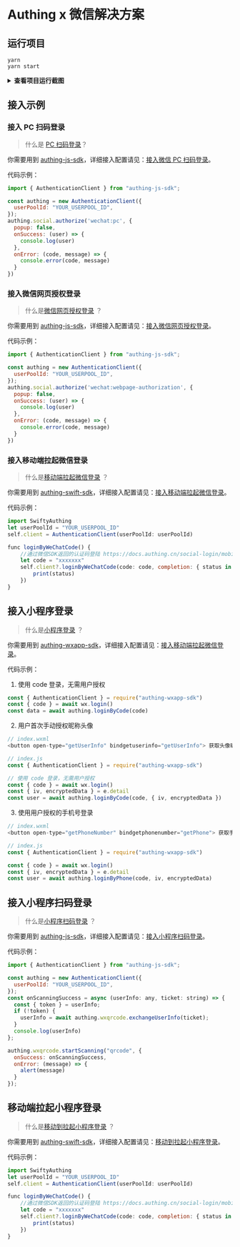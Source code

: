 # Authing x 微信解决方案

## 运行项目

```
yarn
yarn start
```

<details>
<summary><strong>查看项目运行截图</strong></summary>

![](https://cdn.authing.cn/blog/20201115153530.png)

![](https://cdn.authing.cn/blog/20201115153548.png)

![](https://cdn.authing.cn/blog/20201115153610.png)
</details>

## 接入示例

### 接入 PC 扫码登录

> 什么是 [PC 扫码登录](https://developers.weixin.qq.com/doc/oplatform/Website_App/WeChat_Login/Wechat_Login.html)？

你需要用到 [authing-js-sdk](https://docs.authing.co/sdk/sdk-for-node/authentication/SocialAuthenticationClient.html)，详细接入配置请见：[接入微信 PC 扫码登录](https://docs.authing.co/social-login/web/wechat-pc.html)。

代码示例：

```javascript
import { AuthenticationClient } from "authing-js-sdk";

const authing = new AuthenticationClient({
  userPoolId: "YOUR_USERPOOL_ID",
});
authing.social.authorize('wechat:pc', {
  popup: false,
  onSuccess: (user) => {
    console.log(user)
  },
  onError: (code, message) => {
    console.error(code, message)
  }
})
```

### 接入微信网页授权登录

> 什么是[微信网页授权登录](https://developers.weixin.qq.com/doc/offiaccount/OA_Web_Apps/Wechat_webpage_authorization.html) ？

你需要用到 [authing-js-sdk](https://docs.authing.co/sdk/sdk-for-node/authentication/SocialAuthenticationClient.html)，详细接入配置请见：[接入微信网页授权登录](https://docs.authing.co/social-login/web/wechat-mp.html)。


代码示例：
```javascript
import { AuthenticationClient } from "authing-js-sdk";

const authing = new AuthenticationClient({
  userPoolId: "YOUR_USERPOOL_ID",
});
authing.social.authorize('wechat:webpage-authorization', {
  popup: false,
  onSuccess: (user) => {
    console.log(user)
  },
  onError: (code, message) => {
    console.error(code, message)
  }
})
```

### 接入移动端拉起微信登录

> 什么是[移动端拉起微信登录](https://developers.weixin.qq.com/doc/oplatform/Mobile_App/WeChat_Login/Development_Guide.html) ？

你需要用到 [authing-swift-sdk](https://docs.authing.co/sdk/sdk-for-swift.html)，详细接入配置请见：[接入移动端拉起微信登录](https://docs.authing.co/social-login/mobile/wechat.html)。

代码示例：
```javascript
import SwiftyAuthing
let userPoolId = "YOUR_USERPOOL_ID"
self.client = AuthenticationClient(userPoolId: userPoolId)

func loginByWeChatCode() {
    //通过微信SDK返回的认证码登陆 https://docs.authing.cn/social-login/mobile/wechat.html
    let code = "xxxxxxx"
    self.client?.loginByWeChatCode(code: code, completion: { status in
        print(status)
    })
}
```

## 接入小程序登录

> 什么是[小程序登录](https://developers.weixin.qq.com/miniprogram/dev/framework/open-ability/login.html) ？

你需要用到 [authing-wxapp-sdk](https://docs.authing.co/sdk/sdk-for-wxapp.html)，详细接入配置请见：[接入移动端拉起微信登录](https://docs.authing.co/social-login/miniprogram/miniprogram/)。

代码示例：

1. 使用 code 登录，无需用户授权

```javascript
const { AuthenticationClient } = require("authing-wxapp-sdk")
const { code } = await wx.login()
const data = await authing.loginByCode(code)
```

2. 用户首次手动授权昵称头像

```javascript
// index.wxml
<button open-type="getUserInfo" bindgetuserinfo="getUserInfo"> 获取头像昵称 </button>

// index.js
const { AuthenticationClient } = require("authing-wxapp-sdk")

// 使用 code 登录，无需用户授权
const { code } = await wx.login()
const { iv, encryptedData } = e.detail
const user = await authing.loginByCode(code, { iv, encryptedData })         
```

3. 使用用户授权的手机号登录

```javascript
// index.wxml
<button open-type="getPhoneNumber" bindgetphonenumber="getPhone"> 获取手机号 </button>

// index.js
const { AuthenticationClient } = require("authing-wxapp-sdk")

const { code } = await wx.login()
const { iv, encryptedData } = e.detail
const user = await authing.loginByPhone(code, iv, encryptedData)
```

## 接入小程序扫码登录

> 什么是[小程序扫码登录](https://authing.cn/verify) ？

你需要用到 [authing-js-sdk](https://docs.authing.co/sdk/sdk-for-node/authentication/QrCodeAuthenticationClient.html)，详细接入配置请见：[接入小程序扫码登录](https://docs.authing.co/scan-qrcode/wxapp-qrcode/)。

代码示例：

```javascript
import { AuthenticationClient } from "authing-js-sdk";

const authing = new AuthenticationClient({
  userPoolId: "YOUR_USERPOOL_ID",
});
const onScanningSuccess = async (userInfo: any, ticket: string) => {
  const { token } = userInfo;
  if (!token) {
    userInfo = await authing.wxqrcode.exchangeUserInfo(ticket);
  }
  console.log(userInfo)
};

authing.wxqrcode.startScanning("qrcode", {
  onSuccess: onScanningSuccess,
  onError: (message) => {
    alert(message)
  }
});
```

## 移动端拉起小程序登录

> 什么是[移动到拉起小程序登录](https://docs.authing.co/social-login/miniprogram/app2wxapp.html) ？

你需要用到 [authing-swift-sdk](https://docs.authing.co/sdk/sdk-for-swift.html)，详细接入配置请见：[移动到拉起小程序登录](https://docs.authing.co/social-login/miniprogram/app2wxapp.html)。

代码示例：
```javascript
import SwiftyAuthing
let userPoolId = "YOUR_USERPOOL_ID"
self.client = AuthenticationClient(userPoolId: userPoolId)

func loginByWeChatCode() {
    //通过微信SDK返回的认证码登陆 https://docs.authing.cn/social-login/mobile/wechat.html
    let code = "xxxxxxx"
    self.client?.loginByWeChatCode(code: code, completion: { status in
        print(status)
    })
}
```

